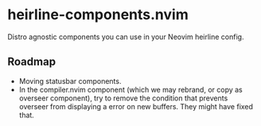 # heirline-components.nvim
Distro agnostic components you can use in your Neovim heirline config.

## Roadmap
* Moving statusbar components.
* In the compiler.nvim component (which we may rebrand, or copy as overseer component), try to remove the condition that prevents overseer from displaying a error on new buffers. They might have fixed that.
